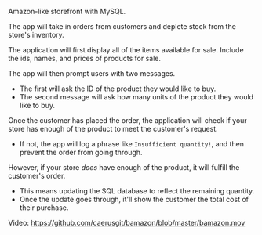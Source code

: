 Amazon-like storefront with MySQL.

The app will take in orders from customers and deplete stock from the store's inventory.

The application will first display all of the items available for sale. Include the ids, names, and prices of products for sale.

The app will then prompt users with two messages.

   * The first will ask the ID of the product they would like to buy.
   * The second message will ask how many units of the product they would like to buy.

Once the customer has placed the order, the application will check if your store has enough of the product to meet the customer's request.

   * If not, the app will log a phrase like `Insufficient quantity!`, and then prevent the order from going through.

However, if your store _does_ have enough of the product, it will fulfill the customer's order.
   * This means updating the SQL database to reflect the remaining quantity.
   * Once the update goes through, it'll show the customer the total cost of their purchase.




Video: https://github.com/caerusgit/bamazon/blob/master/bamazon.mov